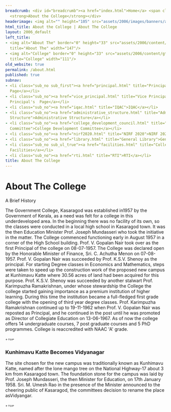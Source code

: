 ```yaml
---
breadcrumb: <div id="breadcrumb"><a href="index.html">Home</a> <span class="breadcrumb_spacer">&gt;</span>
  <strong>About the College</strong></div>
headerimage: <img alt="" height="105" src="assets/2006/images/banners/about.jpg" width="472"/>
html_title: About the College | About The College
layout: 2006_default
left_title:
- <img alt="About The" border="0" height="33" src="assets/2006/content/gt/6c823ce509233ee7077ed1b754cb8830.png"
  title="About The" width="147"/>
- <img alt="College" border="0" height="33" src="assets/2006/content/gt/50e0a1247d4d2e8d760ae187462b9408.png"
  title="College" width="111"/>
old_website: true
permalink: /about.html
published: true
subnav:
- <li class="sub_no sub_first"><a href="principal.html" title="Principal's Page">Principal's
  Page</a></li>
- <li class="sub_no"><a href="vice_principal.html" title="Vice Principal's  Page">Vice
  Principal's  Page</a></li>
- <li class="sub_no"><a href="iqac.html" title="IQAC">IQAC</a></li>
- <li class="sub_no"><a href="administrative_structure.html" title="Administrative
  Structure">Administrative Structure</a></li>
- <li class="sub_no"><a href="college_development_council.html" title="College Development
  Committee">College Development Committee</a></li>
- <li class="sub_no"><a href="nirf2020.html" title="NIRF 2020">NIRF 2020</a></li>
- <li class="sub_no"><a href="library.html" title="General Library">General Library</a></li>
- <li class="sub_no sub_ul_true"><a href="facilities.html" title="College Facilities">College
  Facilities</a></li>
- <li class="sub_no"><a href="rti.html" title="RTI">RTI</a></li>
title: About The College
---
```


# About The College

A Brief History

The Government College, Kasaragod was established in1957 by the Government of
Kerala, as a need was felt for a college in this underdeveloped area. In the
beginning there was no facility of its own, so the classes were conducted in a
local high school in Kasaragod town. It was the then Education Minister Prof.
Joseph Mundasseri who took the initiative in the matter. The College commenced
functioning early in August 1957 in a corner of the High School building.
Prof. V. Gopalan Nair took over as the first Principal of the college on
08-07-1957. The College was declared open by the Honorable Minister of
Finance, Sri. C. Achutha Menon on 07-08-1957. Prof. V. Gopalan Nair was
succeeded by Prof. K.S.V. Shenoy as the principal. For starting Degree classes
in Economics and Mathematics, steps were taken to speed up the construction
work of the proposed new campus at Kunhimavu Katte where 30.56 acres of land
had been acquired for this purpose. Prof. K.S.V. Shenoy was succeeded by
another stalwart Prof. Karimpuzha Ramakrishnan, under whose stewardship the
College the college started gaining importance as a premium institution of
higher learning. During this time the institution became a full-fledged first
grade college with the opening of third year degree classes. Prof. Karimpuzha
Ramakrishnan continued up to 19-11-1962 when Prof. V. Gopalan Nair was
reposted as Principal, and he continued in the post until he was promoted as
Director of Collegiate Education on 13-06-1967. As of now the college offers
14 undergraduate courses, 7 post graduate courses and 5 PhD programmes.
College is reaccredited with NAAC 'A' grade.

![](assets/2006/img/article/top_link_0.gif)

### Kunhimavu Katte Becomes Vidyanagar

The site chosen for the new campus was traditionally known as Kunhimavu Katte,
named after the lone mango tree on the National Highway-17 about 3 km from
Kasaragod town. The foundation stone for the campus was laid by Prof. Joseph
Mundasseri, the then Minister for Education, on 17th January 1958. Sri. M.
Umesh Rao in the presence of the Minister announced to the cheering public of
Kasaragod, the committees decision to rename the place asVidyangar.

![](assets/2006/img/article/top_link_0.gif)